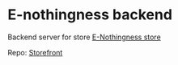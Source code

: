 # E-nothingness backend

Backend server for store [E-Nothingness store](https://e-nothingness.vercel.app/)

Repo: [Storefront](https://github.com/AlwarMra/e-nothingness-commerce)
